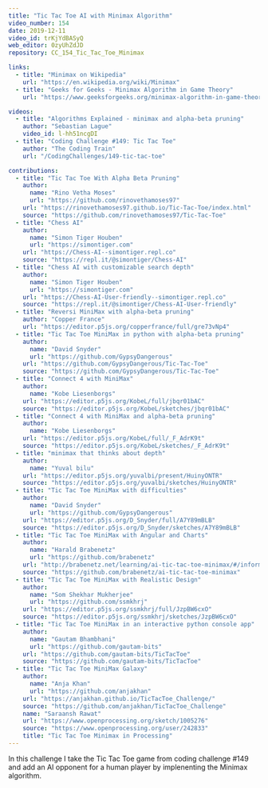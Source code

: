 ```yaml
---
title: "Tic Tac Toe AI with Minimax Algorithm"
video_number: 154
date: 2019-12-11
video_id: trKjYdBASyQ
web_editor: 0zyUhZdJD
repository: CC_154_Tic_Tac_Toe_Minimax

links:
  - title: "Minimax on Wikipedia"
    url: "https://en.wikipedia.org/wiki/Minimax"
  - title: "Geeks for Geeks - Minimax Algorithm in Game Theory"
    url: "https://www.geeksforgeeks.org/minimax-algorithm-in-game-theory-set-1-introduction/"

videos:
  - title: "Algorithms Explained - minimax and alpha-beta pruning"
    author: "Sebastian Lague"
    video_id: l-hh51ncgDI
  - title: "Coding Challenge #149: Tic Tac Toe"
    author: "The Coding Train"
    url: "/CodingChallenges/149-tic-tac-toe"

contributions:
  - title: "Tic Tac Toe With Alpha Beta Pruning"
    author:
      name: "Rino Vetha Moses"
      url: "https://github.com/rinovethamoses97"
    url: "https://rinovethamoses97.github.io/Tic-Tac-Toe/index.html"
    source: "https://github.com/rinovethamoses97/Tic-Tac-Toe"
  - title: "Chess AI"
    author:
      name: "Simon Tiger Houben"
      url: "https://simontiger.com"
    url: "https://Chess-AI--simontiger.repl.co"
    source: "https://repl.it/@simontiger/Chess-AI"
  - title: "Chess AI with customizable search depth"
    author:
      name: "Simon Tiger Houben"
      url: "https://simontiger.com"
    url: "https://Chess-AI-User-friendly--simontiger.repl.co"
    source: "https://repl.it/@simontiger/Chess-AI-User-friendly"
  - title: "Reversi MiniMax with alpha-beta pruning"
    author: "Copper France"
    url: "https://editor.p5js.org/copperfrance/full/gre73vNp4"
  - title: "Tic Tac Toe MiniMax in python with alpha-beta pruning"
    author:
      name: "David Snyder"
      url: "https://github.com/GypsyDangerous"
    url: "https://github.com/GypsyDangerous/Tic-Tac-Toe"
    source: "https://github.com/GypsyDangerous/Tic-Tac-Toe"
  - title: "Connect 4 with MiniMax"
    author:
      name: "Kobe Liesenborgs"
    url: "https://editor.p5js.org/KobeL/full/jbqr01bAC"
    source: "https://editor.p5js.org/KobeL/sketches/jbqr01bAC"
  - title: "Connect 4 with MiniMax and alpha-beta pruning"
    author:
      name: "Kobe Liesenborgs"
    url: "https://editor.p5js.org/KobeL/full/_F_AdrK9t"
    source: "https://editor.p5js.org/KobeL/sketches/_F_AdrK9t"
  - title: "minimax that thinks about depth"
    author:
      name: "Yuval bilu"
    url: "https://editor.p5js.org/yuvalbi/present/HuinyONTR"
    source: "https://editor.p5js.org/yuvalbi/sketches/HuinyONTR"
  - title: "Tic Tac Toe MiniMax with difficulties"
    author:
      name: "David Snyder"
      url: "https://github.com/GypsyDangerous"
    url: "https://editor.p5js.org/D_Snyder/full/A7Y89mBLB"
    source: "https://editor.p5js.org/D_Snyder/sketches/A7Y89mBLB"
  - title: "Tic Tac Toe MiniMax with Angular and Charts"
    author:
      name: "Harald Brabenetz"
      url: "https://github.com/brabenetz"
    url: "http://brabenetz.net/learning/ai-tic-tac-toe-minimax/#/information"
    source: "https://github.com/brabenetz/ai-tic-tac-toe-minimax"
  - title: "Tic Tac Toe MiniMax with Realistic Design"
    author:
      name: "Som Shekhar Mukherjee"
      url: "https://github.com/ssmkhrj"
    url: "https://editor.p5js.org/ssmkhrj/full/JzpBW6cxO"
    source: "https://editor.p5js.org/ssmkhrj/sketches/JzpBW6cxO"
  - title: "Tic Tac Toe MiniMax in an interactive python console app"
    author:
      name: "Gautam Bhambhani"
      url: "https://github.com/gautam-bits"
    url: "https://github.com/gautam-bits/TicTacToe"
    source: "https://github.com/gautam-bits/TicTacToe"
  - title: "Tic Tac Toe MiniMax Galaxy"
    author:
      name: "Anja Khan"
      url: "https://github.com/anjakhan"
    url: "https://anjakhan.github.io/TicTacToe_Challenge/"
    source: "https://github.com/anjakhan/TicTacToe_Challenge"
    name: "Saraansh Rawat"
    url: "https://www.openprocessing.org/sketch/1005276"
    source: "https://www.openprocessing.org/user/242833"
    title: "Tic Tac Toe Minimax in Processing"
---
```

In this challenge I take the Tic Tac Toe game from coding challenge #149 and add an AI opponent for a human player by implenenting the Minimax algorithm.
